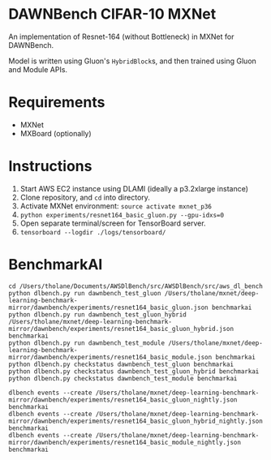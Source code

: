 # DAWNBench CIFAR-10 MXNet

An implementation of Resnet-164 (without Bottleneck) in MXNet for DAWNBench.

Model is written using Gluon's `HybridBlock`s, and then trained using Gluon and Module APIs.

# Requirements

* MXNet
* MXBoard (optionally)

# Instructions

1) Start AWS EC2 instance using DLAMI (ideally a p3.2xlarge instance)
2) Clone repository, and `cd` into directory.
3) Activate MXNet environment: `source activate mxnet_p36`
4) `python experiments/resnet164_basic_gluon.py --gpu-idxs=0`
5) Open separate terminal/screen for TensorBoard server.
6) `tensorboard --logdir ./logs/tensorboard/`

# BenchmarkAI

```
cd /Users/tholane/Documents/AWSDlBench/src/AWSDlBench/src/aws_dl_bench
python dlbench.py run dawnbench_test_gluon /Users/tholane/mxnet/deep-learning-benchmark-mirror/dawnbench/experiments/resnet164_basic_gluon.json benchmarkai
python dlbench.py run dawnbench_test_gluon_hybrid /Users/tholane/mxnet/deep-learning-benchmark-mirror/dawnbench/experiments/resnet164_basic_gluon_hybrid.json benchmarkai
python dlbench.py run dawnbench_test_module /Users/tholane/mxnet/deep-learning-benchmark-mirror/dawnbench/experiments/resnet164_basic_module.json benchmarkai
python dlbench.py checkstatus dawnbench_test_gluon benchmarkai
python dlbench.py checkstatus dawnbench_test_gluon_hybrid benchmarkai
python dlbench.py checkstatus dawnbench_test_module benchmarkai

dlbench events --create /Users/tholane/mxnet/deep-learning-benchmark-mirror/dawnbench/experiments/resnet164_basic_gluon_nightly.json benchmarkai
dlbench events --create /Users/tholane/mxnet/deep-learning-benchmark-mirror/dawnbench/experiments/resnet164_basic_gluon_hybrid_nightly.json benchmarkai
dlbench events --create /Users/tholane/mxnet/deep-learning-benchmark-mirror/dawnbench/experiments/resnet164_basic_module_nightly.json benchmarkai
```
